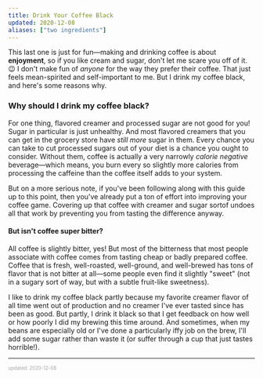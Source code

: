 ```yaml
---
title: Drink Your Coffee Black
updated: 2020-12-08
aliases: ["two ingredients"]
---
```


This last one is just for fun&mdash;making and drinking coffee is about **enjoyment**, so if you like cream and sugar, don't let me scare you off of it. 😉 I don't make fun of _anyone_ for the way they prefer their coffee. That just feels mean-spirited and self-important to me. But I drink my coffee black, and here's some reasons why.

### Why should I drink my coffee black?

For one thing, flavored creamer and processed sugar are not good for you! Sugar in particular is just unhealthy. And most flavored creamers that you can get in the grocery store have _still more_ sugar in them. Every chance you can take to cut processed sugars out of your diet is a chance you ought to consider. Without them, coffee is actually a very narrowly _calorie negative_ beverage&mdash;which means, you burn every so slightly more calories from processing the caffeine than the coffee itself adds to your system.

But on a more serious note, if you've been following along with this guide up to this point, then you've already put a ton of effort into improving your coffee game. Covering up that coffee with creamer and sugar sortof undoes all that work by preventing you from tasting the difference anyway.

#### But isn't coffee super bitter?

All coffee is slightly bitter, yes! But most of the bitterness that most people associate with coffee comes from tasting cheap or badly prepared coffee. Coffee that is fresh, well-roasted, well-ground, and well-brewed has tons of flavor that is not bitter at all&mdash;some people even find it slightly "sweet" (not in a sugary sort of way, but with a subtle fruit-like sweetness).

I like to drink my coffee black partly because my favorite creamer flavor of all time went out of production and no creamer I've ever tasted since has been as good. But partly, I drink it black so that I get feedback on how well or how poorly I did my brewing this time around. And sometimes, when my beans are especially old or I've done a particularly iffy job on the brew, I'll add some sugar rather than waste it (or suffer through a cup that just tastes horrible!).

---

<sup><sub><font color="#a6a6a6">updated: 2020-12-08</font></sub></sup>
